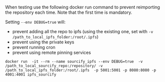 When testing use the following docker run command to prevent reimporting the repository each time. Note that the first time is mandatory.

Setting `--env DEBUG=true` will:

- prevent adding all the repo to ipfs (using the existing one, set with `-v /path_to_local_ipfs_folder:/root/.ipfs`)
- prevent using the private keys
- prevent running cron
- prevent using remote pinning services

```
docker run  -it --rm --name sourcify_ipfs --env DEBUG=true  -v /path_to_local_sourcify_repo:/repository/ -v /path_to_local_ipfs_folder:/root/.ipfs  -p 5001:5001 -p 8080:8080 -p 4001:4001 ipfs_sourcify
```
